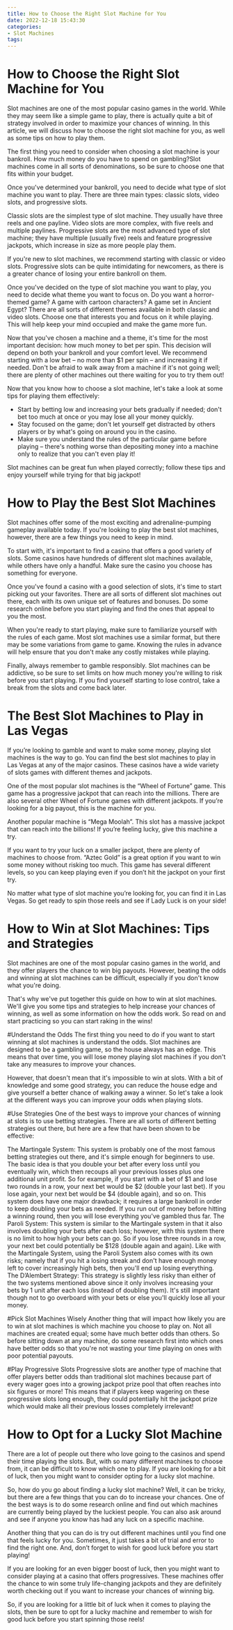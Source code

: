 ```yaml
---
title: How to Choose the Right Slot Machine for You 
date: 2022-12-18 15:43:30
categories:
- Slot Machines
tags:
---
```



#  How to Choose the Right Slot Machine for You 

Slot machines are one of the most popular casino games in the world. While they may seem like a simple game to play, there is actually quite a bit of strategy involved in order to maximize your chances of winning. In this article, we will discuss how to choose the right slot machine for you, as well as some tips on how to play them.

The first thing you need to consider when choosing a slot machine is your bankroll. How much money do you have to spend on gambling?Slot machines come in all sorts of denominations, so be sure to choose one that fits within your budget.

Once you've determined your bankroll, you need to decide what type of slot machine you want to play. There are three main types: classic slots, video slots, and progressive slots.

Classic slots are the simplest type of slot machine. They usually have three reels and one payline. Video slots are more complex, with five reels and multiple paylines. Progressive slots are the most advanced type of slot machine; they have multiple (usually five) reels and feature progressive jackpots, which increase in size as more people play them.

If you're new to slot machines, we recommend starting with classic or video slots. Progressive slots can be quite intimidating for newcomers, as there is a greater chance of losing your entire bankroll on them.

Once you've decided on the type of slot machine you want to play, you need to decide what theme you want to focus on. Do you want a horror-themed game? A game with cartoon characters? A game set in Ancient Egypt? There are all sorts of different themes available in both classic and video slots. Choose one that interests you and focus on it while playing. This will help keep your mind occupied and make the game more fun.

Now that you've chosen a machine and a theme, it's time for the most important decision: how much money to bet per spin. This decision will depend on both your bankroll and your comfort level. We recommend starting with a low bet – no more than $1 per spin – and increasing it if needed. Don't be afraid to walk away from a machine if it's not going well; there are plenty of other machines out there waiting for you to try them out!

Now that you know how to choose a slot machine, let's take a look at some tips for playing them effectively: 

- Start by betting low and increasing your bets gradually if needed; don't bet too much at once or you may lose all your money quickly. 
- Stay focused on the game; don't let yourself get distracted by others players or by what's going on around you in the casino. 
- Make sure you understand the rules of the particular game before playing – there's nothing worse than depositing money into a machine only to realize that you can't even play it! 

 Slot machines can be great fun when played correctly; follow these tips and enjoy yourself while trying for that big jackpot!

#  How to Play the Best Slot Machines 

Slot machines offer some of the most exciting and adrenaline-pumping gameplay available today. If you're looking to play the best slot machines, however, there are a few things you need to keep in mind.

To start with, it's important to find a casino that offers a good variety of slots. Some casinos have hundreds of different slot machines available, while others have only a handful. Make sure the casino you choose has something for everyone.

Once you've found a casino with a good selection of slots, it's time to start picking out your favorites. There are all sorts of different slot machines out there, each with its own unique set of features and bonuses. Do some research online before you start playing and find the ones that appeal to you the most.

When you're ready to start playing, make sure to familiarize yourself with the rules of each game. Most slot machines use a similar format, but there may be some variations from game to game. Knowing the rules in advance will help ensure that you don't make any costly mistakes while playing.

Finally, always remember to gamble responsibly. Slot machines can be addictive, so be sure to set limits on how much money you're willing to risk before you start playing. If you find yourself starting to lose control, take a break from the slots and come back later.

#  The Best Slot Machines to Play in Las Vegas 

If you’re looking to gamble and want to make some money, playing slot machines is the way to go. You can find the best slot machines to play in Las Vegas at any of the major casinos. These casinos have a wide variety of slots games with different themes and jackpots.

One of the most popular slot machines is the “Wheel of Fortune” game. This game has a progressive jackpot that can reach into the millions. There are also several other Wheel of Fortune games with different jackpots. If you’re looking for a big payout, this is the machine for you. 

Another popular machine is “Mega Moolah”. This slot has a massive jackpot that can reach into the billions! If you’re feeling lucky, give this machine a try. 

If you want to try your luck on a smaller jackpot, there are plenty of machines to choose from. “Aztec Gold” is a great option if you want to win some money without risking too much. This game has several different levels, so you can keep playing even if you don’t hit the jackpot on your first try. 

No matter what type of slot machine you’re looking for, you can find it in Las Vegas. So get ready to spin those reels and see if Lady Luck is on your side!

#  How to Win at Slot Machines: Tips and Strategies 

Slot machines are one of the most popular casino games in the world, and they offer players the chance to win big payouts. However, beating the odds and winning at slot machines can be difficult, especially if you don't know what you're doing. 

That's why we've put together this guide on how to win at slot machines. We'll give you some tips and strategies to help increase your chances of winning, as well as some information on how the odds work. So read on and start practicing so you can start raking in the wins!

#Understand the Odds 
The first thing you need to do if you want to start winning at slot machines is understand the odds. Slot machines are designed to be a gambling game, so the house always has an edge. This means that over time, you will lose money playing slot machines if you don't take any measures to improve your chances. 

However, that doesn't mean that it's impossible to win at slots. With a bit of knowledge and some good strategy, you can reduce the house edge and give yourself a better chance of walking away a winner. So let's take a look at the different ways you can improve your odds when playing slots.

#Use Strategies 
One of the best ways to improve your chances of winning at slots is to use betting strategies. There are all sorts of different betting strategies out there, but here are a few that have been shown to be effective: 

The Martingale System: This system is probably one of the most famous betting strategies out there, and it's simple enough for beginners to use. The basic idea is that you double your bet after every loss until you eventually win, which then recoups all your previous losses plus one additional unit profit. So for example, if you start with a bet of $1 and lose two rounds in a row, your next bet would be $2 (double your last bet). If you lose again, your next bet would be $4 (double again), and so on. 
This system does have one major drawback; it requires a large bankroll in order to keep doubling your bets as needed. If you run out of money before hitting a winning round, then you will lose everything you've gambled thus far. 
The Paroli System: This system is similar to the Martingale system in that it also involves doubling your bets after each loss; however, with this system there is no limit to how high your bets can go. So if you lose three rounds in a row, your next bet could potentially be $128 (double again and again). 
Like with the Martingale System, using the Paroli System also comes with its own risks; namely that if you hit a losing streak and don't have enough money left to cover increasingly high bets, then you'll end up losing everything. 
The D’Alembert Strategy: This strategy is slightly less risky than either of the two systems mentioned above since it only involves increasing your bets by 1 unit after each loss (instead of doubling them). It's still important though not to go overboard with your bets or else you'll quickly lose all your money. 

#Pick Slot Machines Wisely 
Another thing that will impact how likely you are to win at slot machines is which machine you choose to play on. Not all machines are created equal; some have much better odds than others. So before sitting down at any machine, do some research first into which ones have better odds so that you're not wasting your time playing on ones with poor potential payouts. 

#Play Progressive Slots 
Progressive slots are another type of machine that offer players better odds than traditional slot machines because part of every wager goes into a growing jackpot prize pool that often reaches into six figures or more! This means that if players keep wagering on these progressive slots long enough, they could potentially hit the jackpot prize which would make all their previous losses completely irrelevant!

#  How to Opt for a Lucky Slot Machine

There are a lot of people out there who love going to the casinos and spend their time playing the slots. But, with so many different machines to choose from, it can be difficult to know which one to play. If you are looking for a bit of luck, then you might want to consider opting for a lucky slot machine.

So, how do you go about finding a lucky slot machine? Well, it can be tricky, but there are a few things that you can do to increase your chances. One of the best ways is to do some research online and find out which machines are currently being played by the luckiest people. You can also ask around and see if anyone you know has had any luck on a specific machine.

Another thing that you can do is try out different machines until you find one that feels lucky for you. Sometimes, it just takes a bit of trial and error to find the right one. And, don’t forget to wish for good luck before you start playing!

If you are looking for an even bigger boost of luck, then you might want to consider playing at a casino that offers progressives. These machines offer the chance to win some truly life-changing jackpots and they are definitely worth checking out if you want to increase your chances of winning big.

So, if you are looking for a little bit of luck when it comes to playing the slots, then be sure to opt for a lucky machine and remember to wish for good luck before you start spinning those reels!